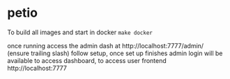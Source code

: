 # petio

To build all images and start in docker
`make docker`

once running access the admin dash at http://localhost:7777/admin/ (ensure trailing slash)
follow setup, once set up finishes admin login will be available to access dashboard, to access user frontend http://localhost:7777
